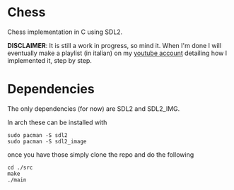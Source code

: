 # Chess
Chess implementation in C using SDL2.

**DISCLAIMER**: It is still a work in progress, so mind it. When I'm done I will eventually make a playlist (in italian) on my [youtube account](https://www.youtube.com/channel/UCqZe2cxQNCvgkQxUuqsIaig) detailing how I implemented it, step by step.

# Dependencies

The only dependencies (for now) are SDL2 and SDL2_IMG.

In arch these can be installed with

```
sudo pacman -S sdl2
sudo pacman -S sdl2_image
```

once you have those simply clone the repo and do the following

```
cd ./src
make
./main
```
